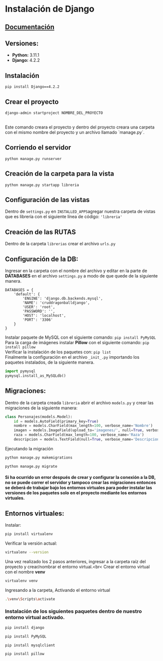 #   Instalación de Django

##  [Documentación](https://www.djangoproject.com/download/)

##  Versiones:
*   **Python:** 3.11.1
*   **Django:** 4.2.2

##  Instalación
`pip install Django==4.2.2`

##  Crear el proyecto
`django-admin startproject NOMBRE_DEL_PROYECTO`

<br>
Este comando creara el proyecto y dentro del proyecto creara una carpeta con el mismo nombre del proyecto y un archivo llamado `manage.py`.

##  Corriendo el servidor
`python manage.py runserver`

##  Creación de la carpeta para la vista
`python manage.py startapp libreria`

##  Configuración de las vistas
Dentro de `settings.py` en 
`INSTALLED_APPS`agregar nuestra carpeta de vistas que es librería con el siguiente línea de código: 
`'libreria'`

##  Creación de las RUTAS
Dentro de la carpeta `librerias` crear el archivo `urls.py`

##  Configuración de la DB:
Ingresar en la carpeta con el nombre del archivo y editar en la parte de **DATABASES** en el archivo `settings.py` a modo de que quede de la siguiente manera.
```
DATABASES = {
    'default': {
        'ENGINE': 'django.db.backends.mysql',
        'NAME': 'cruddragonballdjango',
        'USER': 'root',
        'PASSWORD': '',
        'HOST': 'localhost',
        'PORT': '3306'
    }
}
```
Instalar paquete de MySQL con el siguiente comando: `pip install PyMySQL` <br>
Para la carga de imágenes instalar **Pillow** con el siguiente comando: `pip install pillow` <br>
Verificar la instalación de los paquetes con: `pip list` <br>
Finalmente la configuración en el archivo `_init_.py` importando los paquetes instalados, de la siguiente manera.
```py
import pymysql
pymysql.install_as_MySQLdb()
```


##  Migraciones:
Dentro de la carpeta creada `libreria` abrir el archivo `models.py` y crear las migraciones de la siguiente manera:
```py
class Personajes(models.Model):
    id = models.AutoField(primary_key=True)
    nombre = models.CharField(max_length=100, verbose_name='Nombre')
    imagen = models.ImageField(upload_to='imagenes/', null=True, verbose_name='Imagen')
    raza = models.CharField(max_length=100, verbose_name='Raza')
    descripcion = models.TextField(null=True, verbose_name='Descripcion')
```
Ejecutando la migración
```sh
python manage.py makemigrations
```
```sh
python manage.py migrate
```

####    Si ha ocurrido un error después de crear y configurar la conexión a la DB, no se puede correr el servidor y tampoco crear las migraciones entonces se deberá de trabajar bajo los entornos virtuales para poder instalar las versiones de los paquetes solo en el proyecto mediante los entornos virtuales.

##  Entornos virtuales:
Instalar:
```sh
pip install virtualenv
```
Verificar la versión actual:
```sh
virtualenv --version
```


Una vez realizado los 2 pasos anteriores, ingresar a la carpeta raíz del proyecto y crear/nombrar el entorno virtual.<br<
Crear el entorno virtual con el nombre **venv**
```sh
virtualenv venv
```
Ingresando a la carpeta, Activando el entorno virtual
```sh
.\venv\Scripts\activate
```
### Instalación de los siguientes paquetes dentro de nuestro entorno virtual activado.
```sh
pip install django
```
```sh
pip install PyMySQL
```
```sh
pip install mysqlclient
```
```sh
pip install pillow
```
```sh
```
```sh
```